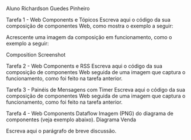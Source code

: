 Aluno
Richardson Guedes Pinheiro

Tarefa 1 - Web Components e Tópicos
Escreva aqui o código da sua composição de componentes Web, como mostra o exemplo a seguir:

<dcc-rss source="https://www.wired.com/category/science/feed" subscribe="next/rss:next" topic="rss/science">
</dcc-rss>

<dcc-aggregator topic="aggregate/science" quantity="3" subscribe="rss/science">
</dcc-aggregator>

<dcc-lively-talk character="https://harena-lab.github.io/harena-docs/dccs/tutorial/images/nurse.png" speech="News: " subscribe="rss/science:speech">
</dcc-lively-talk>

<dcc-lively-talk character="https://harena-lab.github.io/harena-docs/dccs/tutorial/images/doctor.png" speech="Compact: " subscribe="aggregate/science:speech">
</dcc-lively-talk>

<dcc-button label="Next Item" topic="next/rss">
</dcc-button>
Acrescente uma imagem da composição em funcionamento, como o exemplo a seguir:

Composition Screenshot

Tarefa 2 - Web Components e RSS
Escreva aqui o código da sua composição de componentes Web seguida de uma imagem que captura o funcionamento, como foi feito na tarefa anterior.

Tarefa 3 - Painéis de Mensagens com Timer
Escreva aqui o código da sua composição de componentes Web seguida de uma imagem que captura o funcionamento, como foi feito na tarefa anterior.

Tarefa 4 - Web Components Dataflow
Imagem (PNG) do diagrama de componentes (veja exemplo abaixo). Diagrama Venda

Escreva aqui o parágrafo de breve discussão.
